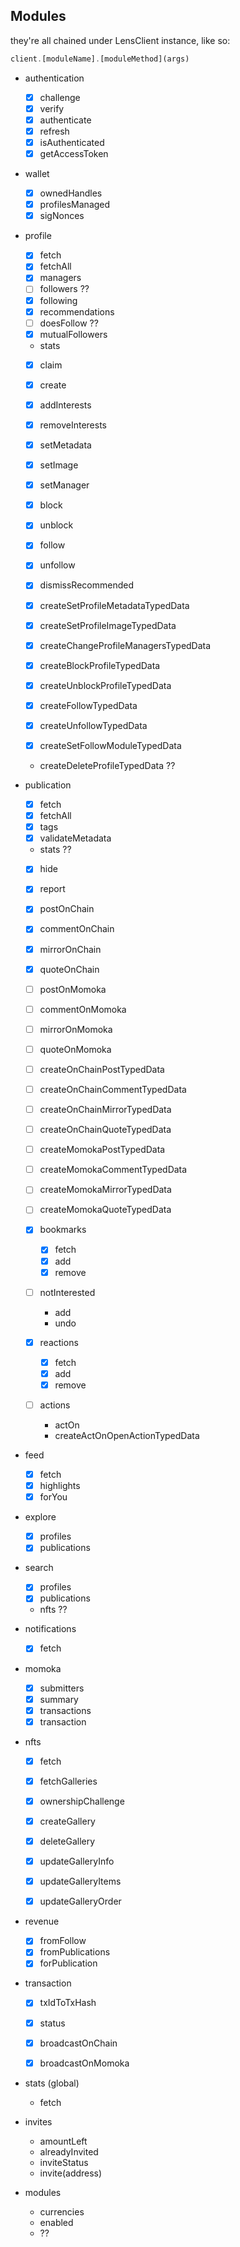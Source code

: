 ## Modules

they're all chained under LensClient instance, like so:

```ts
client.[moduleName].[moduleMethod](args)
```

- authentication

  - [x] challenge
  - [x] verify
  - [x] authenticate
  - [x] refresh
  - [x] isAuthenticated
  - [x] getAccessToken

- wallet

  - [x] ownedHandles
  - [x] profilesManaged
  - [x] sigNonces

- profile

  - [x] fetch
  - [x] fetchAll
  - [x] managers
  - [ ] followers ??
  - [x] following
  - [x] recommendations
  - [ ] doesFollow ??
  - [x] mutualFollowers
  - stats

  - [x] claim
  - [x] create
  - [x] addInterests
  - [x] removeInterests
  - [x] setMetadata
  - [x] setImage
  - [x] setManager
  - [x] block
  - [x] unblock
  - [x] follow
  - [x] unfollow
  - [x] dismissRecommended

  - [x] createSetProfileMetadataTypedData
  - [x] createSetProfileImageTypedData
  - [x] createChangeProfileManagersTypedData
  - [x] createBlockProfileTypedData
  - [x] createUnblockProfileTypedData
  - [x] createFollowTypedData
  - [x] createUnfollowTypedData
  - [x] createSetFollowModuleTypedData
  - createDeleteProfileTypedData ??

- publication

  - [x] fetch
  - [x] fetchAll
  - [x] tags
  - [x] validateMetadata
  - stats ??

  - [x] hide
  - [x] report

  - [x] postOnChain
  - [x] commentOnChain
  - [x] mirrorOnChain
  - [x] quoteOnChain

  - [ ] postOnMomoka
  - [ ] commentOnMomoka
  - [ ] mirrorOnMomoka
  - [ ] quoteOnMomoka

  - [ ] createOnChainPostTypedData
  - [ ] createOnChainCommentTypedData
  - [ ] createOnChainMirrorTypedData
  - [ ] createOnChainQuoteTypedData
  - [ ] createMomokaPostTypedData
  - [ ] createMomokaCommentTypedData
  - [ ] createMomokaMirrorTypedData
  - [ ] createMomokaQuoteTypedData

  - [x] bookmarks

    - [x] fetch
    - [x] add
    - [x] remove

  - [ ] notInterested

    - add
    - undo

  - [x] reactions

    - [x] fetch
    - [x] add
    - [x] remove

  - [ ] actions

    - actOn
    - createActOnOpenActionTypedData

- feed

  - [x] fetch
  - [x] highlights
  - [x] forYou

- explore

  - [x] profiles
  - [x] publications

- search

  - [x] profiles
  - [x] publications
  - nfts ??

- notifications

  - [x] fetch

- momoka

  - [x] submitters
  - [x] summary
  - [x] transactions
  - [x] transaction

- nfts

  - [x] fetch
  - [x] fetchGalleries

  - [x] ownershipChallenge
  - [x] createGallery
  - [x] deleteGallery
  - [x] updateGalleryInfo
  - [x] updateGalleryItems
  - [x] updateGalleryOrder

- revenue

  - [x] fromFollow
  - [x] fromPublications
  - [x] forPublication

- transaction

  - [x] txIdToTxHash
  - [x] status

  - [x] broadcastOnChain
  - [x] broadcastOnMomoka

- stats (global)

  - fetch

- invites

  - amountLeft
  - alreadyInvited
  - inviteStatus
  - invite(address)

- modules
  - currencies
  - enabled
  - ??
